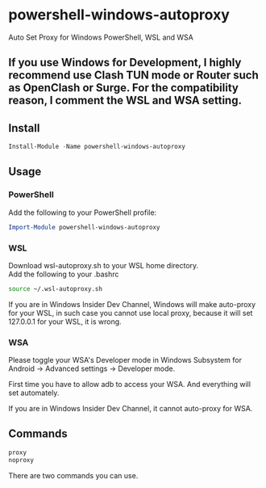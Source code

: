 # powershell-windows-autoproxy

Auto Set Proxy for Windows PowerShell, WSL and WSA

## If you use Windows for Development, I highly recommend use Clash TUN mode or Router such as OpenClash or Surge. For the compatibility reason, I comment the WSL and WSA setting.

## Install

```powershell
Install-Module -Name powershell-windows-autoproxy
```

## Usage

### PowerShell

Add the following to your PowerShell profile:

```powershell
Import-Module powershell-windows-autoproxy
```


### WSL

Download wsl-autoproxy.sh to your WSL home directory.  
Add the following to your .bashrc
```bash
source ~/.wsl-autoproxy.sh
```

If you are in Windows Insider Dev Channel, Windows will make auto-proxy for your WSL, in such case you cannot use local proxy, because
it will set 127.0.0.1 for your WSL, it is wrong.

### WSA
Please toggle your WSA's Developer mode in Windows Subsystem for Android -> Advanced settings -> Developer mode.

First time you have to allow adb to access your WSA.
And everything will set automately.

If you are in Windows Insider Dev Channel, it cannot auto-proxy for WSA.

## Commands

```powershell
proxy
noproxy
```

There are two commands you can use.
